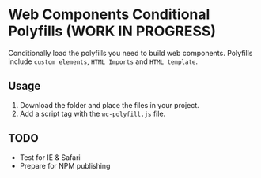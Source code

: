 # Web Components Conditional Polyfills (WORK IN PROGRESS)

Conditionally load the polyfills you need to build web components. Polyfills include `custom elements`, `HTML Imports` and `HTML template`.

## Usage

1. Download the folder and place the files in your project.
2. Add a script tag with the `wc-polyfill.js` file.

## TODO

- Test for IE & Safari
- Prepare for NPM publishing
